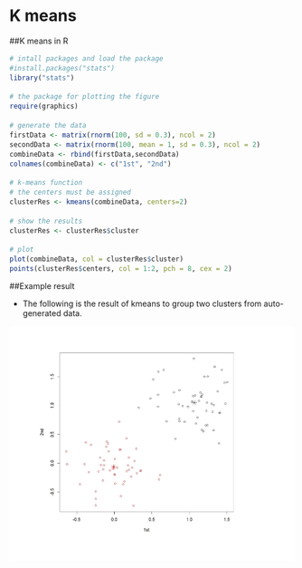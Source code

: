 # K means



##K means in R


```R
# intall packages and load the package
#install.packages("stats")
library("stats")

# the package for plotting the figure
require(graphics)

# generate the data
firstData <- matrix(rnorm(100, sd = 0.3), ncol = 2)
secondData <- matrix(rnorm(100, mean = 1, sd = 0.3), ncol = 2)
combineData <- rbind(firstData,secondData)
colnames(combineData) <- c("1st", "2nd")

# k-means function
# the centers must be assigned
clusterRes <- kmeans(combineData, centers=2)

# show the results
clusterRes <- clusterRes$cluster

# plot
plot(combineData, col = clusterRes$cluster)
points(clusterRes$centers, col = 1:2, pch = 8, cex = 2)
```



##Example result

* The following is the result of kmeans to group two clusters from auto-generated data.

![](../images/k-means.png)
